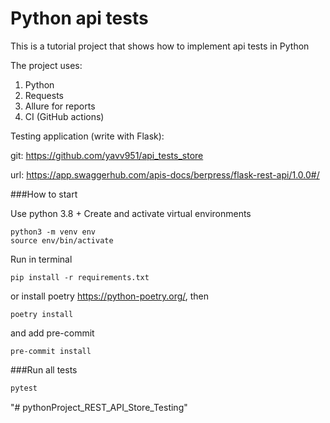# Python api tests

This is a tutorial project that shows how to implement api tests in Python

The project uses:
1. Python
2. Requests
3. Allure for reports
4. CI (GitHub actions)


Testing application (write with Flask):

git: https://github.com/yavv951/api_tests_store

url: https://app.swaggerhub.com/apis-docs/berpress/flask-rest-api/1.0.0#/


###How to start

Use python 3.8 +
Create and activate virtual environments

```
python3 -m venv env
source env/bin/activate
```

Run in terminal

```
pip install -r requirements.txt
```

or install poetry https://python-poetry.org/, then

```
poetry install
```

and add pre-commit
```
pre-commit install
```

###Run all tests

```python
pytest
```
"# pythonProject_REST_API_Store_Testing" 
